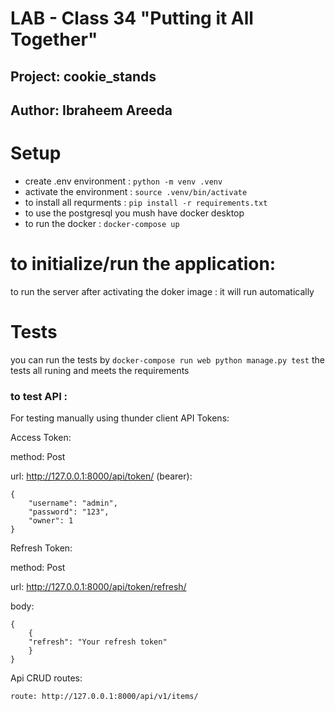 # LAB - Class 34 "Putting it All Together"
## Project:  cookie_stands
## Author: Ibraheem Areeda


# Setup
- create .env environment : `python -m venv .venv`
- activate the environment : `source .venv/bin/activate`
- to install all requrments : `pip install -r requirements.txt`
- to use the postgresql you mush have docker desktop
- to run the docker : `docker-compose up`

# to initialize/run the application:

to run the server after activating the doker image : it will run automatically

# Tests
you can run the tests by `docker-compose run web python manage.py test`
the tests all runing and meets the requirements

### to test API :
For testing manually using thunder client
API Tokens:

Access Token:

method: Post

url: http://127.0.0.1:8000/api/token/ (bearer):

    {
        "username": "admin",
        "password": "123",
        "owner": 1
    }

Refresh Token:

method: Post

url: http://127.0.0.1:8000/api/token/refresh/

body:

    {
        {
        "refresh": "Your refresh token"
        }
    }

Api CRUD routes:

    route: http://127.0.0.1:8000/api/v1/items/

